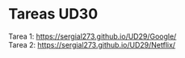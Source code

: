 # Tareas UD30

Tarea 1: https://sergial273.github.io/UD29/Google/
<br />
Tarea 2: https://sergial273.github.io/UD29/Netflix/
<br />